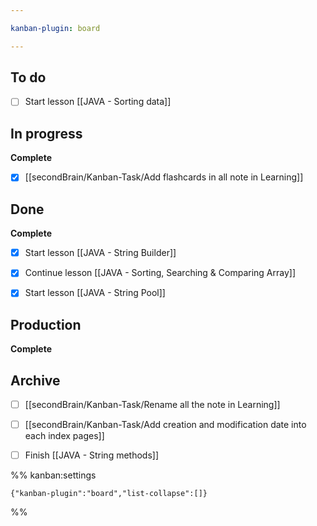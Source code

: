 ```yaml
---

kanban-plugin: board

---
```


## To do

- [ ] Start lesson [[JAVA - Sorting data]]


## In progress

**Complete**
- [x] [[secondBrain/Kanban-Task/Add flashcards in all note in Learning]]


## Done

**Complete**
- [x] Start lesson [[JAVA - String Builder]]
- [x] Continue lesson [[JAVA - Sorting, Searching & Comparing Array]]
- [x] Start lesson [[JAVA - String Pool]]


## Production

**Complete**


## Archive

- [ ] [[secondBrain/Kanban-Task/Rename all the note in Learning]]
- [ ] [[secondBrain/Kanban-Task/Add creation and modification date into each index pages]]
- [ ] Finish [[JAVA - String methods]]




%% kanban:settings
```
{"kanban-plugin":"board","list-collapse":[]}
```
%%